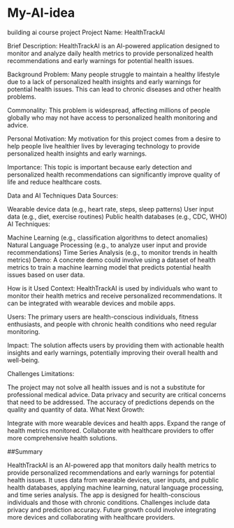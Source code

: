 # My-AI-idea
building ai course project
Project Name: HealthTrackAI

Brief Description: HealthTrackAI is an AI-powered application designed to monitor and analyze daily health metrics to provide personalized health recommendations and early warnings for potential health issues.

Background
Problem: Many people struggle to maintain a healthy lifestyle due to a lack of personalized health insights and early warnings for potential health issues. This can lead to chronic diseases and other health problems.

Commonality: This problem is widespread, affecting millions of people globally who may not have access to personalized health monitoring and advice.

Personal Motivation: My motivation for this project comes from a desire to help people live healthier lives by leveraging technology to provide personalized health insights and early warnings.

Importance: This topic is important because early detection and personalized health recommendations can significantly improve quality of life and reduce healthcare costs.

Data and AI Techniques
Data Sources:

Wearable device data (e.g., heart rate, steps, sleep patterns)
User input data (e.g., diet, exercise routines)
Public health databases (e.g., CDC, WHO)
AI Techniques:

Machine Learning (e.g., classification algorithms to detect anomalies)
Natural Language Processing (e.g., to analyze user input and provide recommendations)
Time Series Analysis (e.g., to monitor trends in health metrics)
Demo: A concrete demo could involve using a dataset of health metrics to train a machine learning model that predicts potential health issues based on user data.

How is it Used
Context: HealthTrackAI is used by individuals who want to monitor their health metrics and receive personalized recommendations. It can be integrated with wearable devices and mobile apps.

Users: The primary users are health-conscious individuals, fitness enthusiasts, and people with chronic health conditions who need regular monitoring.

Impact: The solution affects users by providing them with actionable health insights and early warnings, potentially improving their overall health and well-being.

Challenges
Limitations:

The project may not solve all health issues and is not a substitute for professional medical advice.
Data privacy and security are critical concerns that need to be addressed.
The accuracy of predictions depends on the quality and quantity of data.
What Next
Growth:

Integrate with more wearable devices and health apps.
Expand the range of health metrics monitored.
Collaborate with healthcare providers to offer more comprehensive health solutions.

##Summary

HealthTrackAI is an AI-powered app that monitors daily health metrics to provide personalized recommendations and early warnings for potential health issues. It uses data from wearable devices, user inputs, and public health databases, applying machine learning, natural language processing, and time series analysis. The app is designed for health-conscious individuals and those with chronic conditions. Challenges include data privacy and prediction accuracy. Future growth could involve integrating more devices and collaborating with healthcare providers.


